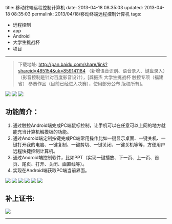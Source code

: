 title: 移动终端远程控制计算机
date: 2013-04-18 08:35:03
updated: 2013-04-18 08:35:03
permalink: 2013/04/18/移动终端远程控制计算机
tags:
- 远程控制
- app
- Android
- 大学生挑战杯
- 项目

---
> 下载地址: http://pan.baidu.com/share/link?shareid=485154&uk=859141184  （新增语音识别、语音录入、键盘录入）（影音控制是针对百度影音设计），[龚振杰 大学生挑战杯 触控专项（福建省） 参赛作品（目前已经进入决赛），使用部分公布 版权所有]。

<!--more-->
![](/img/remote-app-1.png)
![](/img/remote-app-8.png)
![](/img/remote-app-9.png)

## 功能简介：
1. 通过触控Android端完成PC端鼠标控制，让手机可以在任意可以上网的地方就能充当计算机触摸板的功能。
2. 通过Android端定制按键完成PC端常用操作比如一键显示桌面、一键关机、一键打开我的电脑、一键复制、一键剪切、一键关闭、一键关机等等，方便用户远程快捷控制计算机。
3. 通过Android端控制软件，比如PPT（实现一键播放、下一页、上一页、首页、尾页、打开、关闭、画直线等）。
4. 实现在Android端获取PC端当前界面。

![](/img/remote-app-2.png)
![](/img/remote-app-3.png)
![](/img/remote-app-4.png)
![](/img/remote-app-5.png)
![](/img/remote-app-6.png)
![](/img/remote-app-7.png)

## 补上证书:

![](/img/remote-app-8.jpg)

---
